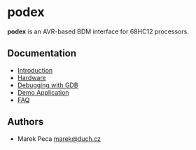 # podex

**podex** is an AVR-based BDM interface for 68HC12 processors.

## Documentation

 * [Introduction](./docs/introduction.md)
 * [Hardware](./docs/hardware.md)
 * [Debugging with GDB](./docs/gdb.md)
 * [Demo Application](./docs/demo.md)
 * [FAQ](./docs/faq.md)

## Authors

 * Marek Peca <marek@duch.cz>
